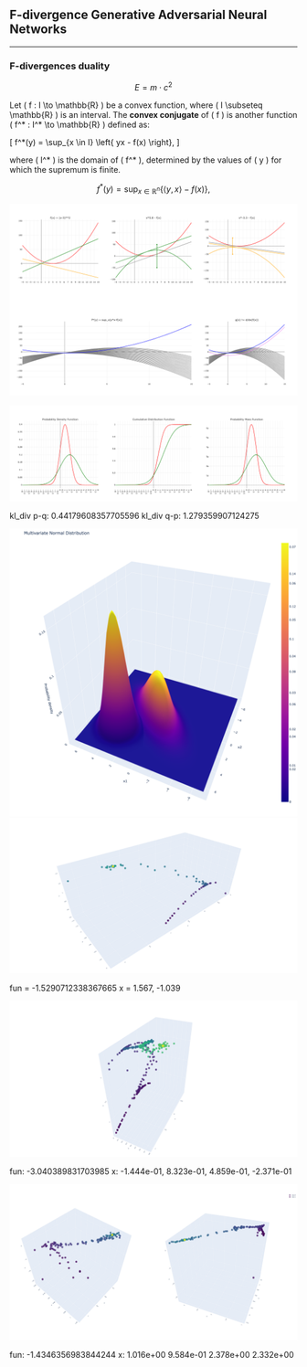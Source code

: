 ## F-divergence Generative Adversarial Neural Networks

---

### F-divergences duality

$$ E = m\cdot c^2 \label{eq:mc2}$$

Let \( f : I \to \mathbb{R} \) be a convex function, where \( I \subseteq \mathbb{R} \) is an interval. The **convex conjugate** of \( f \) is another function \( f^* : I^* \to \mathbb{R} \) defined as:

\[
f^*(y) = \sup_{x \in I} \left\{ yx - f(x) \right\},
\]

where \( I^* \) is the domain of \( f^* \), determined by the values of \( y \) for which the supremum is finite.

$$
f^*(y) = \sup_{x \in \mathbb{R}^n} \left\{ \langle y, x \rangle - f(x) \right\},
$$

![alt text](https://github.com/StefanoPenazzi2/StefanoPenazzi2.github.io/blob/main/imgs/convex_conjugate.png?raw=true)

![alt text](https://github.com/StefanoPenazzi2/StefanoPenazzi2.github.io/blob/main/imgs/1d_dist_comp_gans.png?raw=true)

kl_div p-q: 0.44179608357705596
kl_div q-p: 1.279359907124275

![alt text](https://github.com/StefanoPenazzi2/StefanoPenazzi2.github.io/blob/main/imgs/2d_dist_comp_gans.png?raw=true)
![alt text](https://github.com/StefanoPenazzi2/StefanoPenazzi2.github.io/blob/main/imgs/g_x_linear_opt.png?raw=true)

fun = -1.5290712338367665
x =  1.567, -1.039

![alt text](https://github.com/StefanoPenazzi2/StefanoPenazzi2.github.io/blob/main/imgs/g_x_poli3_opt.png?raw=true)

fun: -3.040389831703985 
x: -1.444e-01,  8.323e-01,  4.859e-01, -2.371e-01

![alt text](https://github.com/StefanoPenazzi2/StefanoPenazzi2.github.io/blob/main/imgs/g_x_deriv_f_x_opt.png?raw=true)


 fun: -1.4346356983844244
 x: 1.016e+00  9.584e-01  2.378e+00  2.332e+00